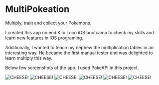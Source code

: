 # MultiPokeation

Multiply, train and collect your Pokemons.

I created this app on end Kilo Loco iOS bootcamp to check my skills and learn new features in iOS programing.

Additionally, I wanted to teach my nephew the multiplication tables in an interesting way.
He became the first manual tester and was delighted to learn multiply this way.

Below few screenshots of the app.
I used PokeAPI in this project.

![CHEESE!](Images/Images/MultiPokeation1.png)
![CHEESE!](Images/Images/MultiPokeation2.png)
![CHEESE!](Images/Images/MultiPokeation3.png)
![CHEESE!](Images/Images/MultiPokeation4.png)
![CHEESE!](Images/Images/MultiPokeation5.png)
![CHEESE!](Images/Images/MultiPokeation6.png)
